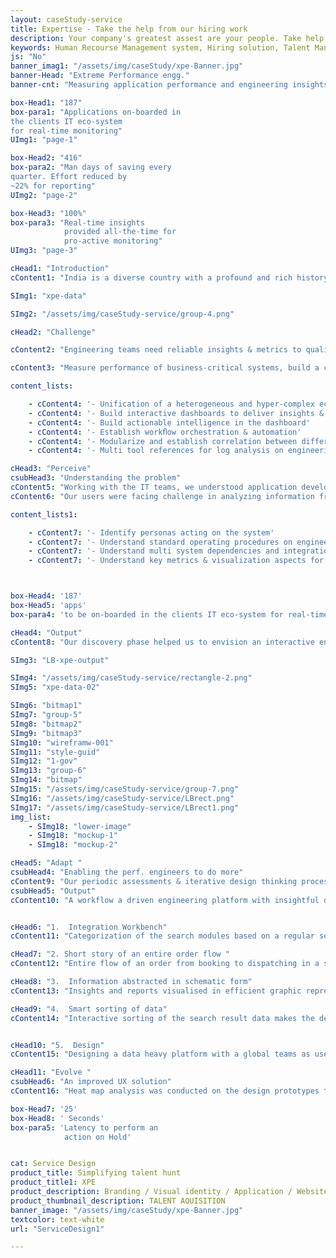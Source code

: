 ```yaml
---
layout: caseStudy-service
title: Expertise - Take the help from our hiring work
description: Your company's greatest assest are your people. Take help our hiring experts to recruit the best desired talents.
keywords: Human Recourse Management system, Hiring solution, Talent Management Software, Application Tracking System, AI-Enabled, Recruitment Management software, recruitment system, Talent CRM, HR Software, Bangalore, India
js: "No"
banner_imag1: "/assets/img/caseStudy/xpe-Banner.jpg"
banner-Head: "Extreme Performance engg."
banner-cnt: "Measuring application performance and engineering insights for production readiness"

box-Head1: "187"
box-para1: "Applications on-boarded in
the clients IT eco-system
for real-time monitoring"
UImg1: "page-1"

box-Head2: "416"
box-para2: "Man days of saving every
quarter. Effort reduced by
~22% for reporting"
UImg2: "page-2"

box-Head3: "100%"
box-para3: "Real-time insights
            provided all-the-time for
            pro-active monitoring"
UImg3: "page-3"

cHead1: "Introduction"
cContent1: "India is a diverse country with a profound and rich history. With centuries of invasion and trading with foreign people, India has now become a cultural boiling pot of the sight, sound and people. With the country ushering in the new century by being at the edge of business and technology, the culture aspect is still deep rooted in the people who embrace and celebrate festivals with vigor. "

SImg1: "xpe-data"

SImg2: "/assets/img/caseStudy-service/group-4.png"

cHead2: "Challenge"

cContent2: "Engineering teams need reliable insights & metrics to qualify and promote their enterprise applications into production system, enabling the business teams to run their daily operations."

cContent3: "Measure performance of business-critical systems, build a collaborative engineering platform for different teams to participate and validate production ready applications."

content_lists:

    - cContent4: '- Unification of a heterogeneous and hyper-complex eco-system'
    - cContent4: '- Build interactive dashboards to deliver insights & metrics'
    - cContent4: '- Build actionable intelligence in the dashboard'
    - cContent4: '- Establish workﬂow orchestration & automation'
    - cContent4: '- Modularize and establish correlation between different components'
    - cContent4: '- Multi tool references for log analysis on engineering performance'

cHead3: "Perceive"
csubHead3: "Understanding the problem"
cContent5: "Working with the IT teams, we understood application development is not the only activity the IT teams involve into. There are multiple supporting activities that need to get into the delivery process for promoting a production ready software."
cContent6: "Our users were facing challenge in analyzing information from multiple sources, they wanted a single reference for monitoring and measuring the application performance. We were challenged to deliver a simple actionable engineering dashboard to configure, run & validate the application for performance and stability. We had do the following"

content_lists1:

    - cContent7: '- Identify personas acting on the system'
    - cContent7: '- Understand standard operating procedures on engineering activities '
    - cContent7: '- Understand multi system dependencies and integration pain-points'
    - cContent7: '- Understand key metrics & visualization aspects for user friendliness'



box-Head4: '187'
box-Head5: 'apps'
box-para4: 'to be on-boarded in the clients IT eco-system for real-time monitoring'

cHead4: "Output"
cContent8: "Our discovery phase helped us to envision an interactive engineering platform and to orchestrate the product behavior for adoption by tech teams."

SImg3: "LB-xpe-output"

SImg4: "/assets/img/caseStudy-service/rectangle-2.png"
SImg5: "xpe-data-02"

SImg6: "bitmap1"
SImg7: "group-5"
SImg8: "bitmap2"
SImg9: "bitmap3"
SImg10: "wireframw-001"
SImg11: "style-guid"
SImg12: "1-gov"
SImg13: "group-6"
SImg14: "bitmap"
SImg15: "/assets/img/caseStudy-service/group-7.png"
SImg16: "/assets/img/caseStudy-service/LBrect.png"
SImg17: "/assets/img/caseStudy-service/LBrect1.png"
img_list:
    - SImg18: "lower-image"
    - SImg18: "mockup-1"
    - SImg18: "mockup-2"

cHead5: "Adapt "
csubHead4: "Enabling the perf. engineers to do more"
cContent9: "Our periodic assessments & iterative design thinking process equipped us to understand the engineering mind of the tech teams, we were able nail down the following scope and objectives"
csubHead5: "Output"
cContent10: "A workflow a driven engineering platform with insightful dashboard for measuring the application performance and stability."


cHead6: "1.  Integration Workbench"
cContent11: "Categorization of the search modules based on a regular search, Workflow search and Distress order search with a simple dropdown model. This categorization with the added smart multi-search capability makes finding an order a breeze."

cHead7: "2. Short story of an entire order flow "
cContent12: "Entire flow of an order from booking to dispatching in a slider tray format gave a clear insight on the order journey, to help order prediction. The ability to navigate to the hold and workflow actions from respective orders irrespective of single or tie order reduces the amount of clicks to remediate a hiccup on the flow."

cHead8: "3.  Information abstracted in schematic form"
cContent13: "Insights and reports visualised in efficient graphic representation. Viewing the data by region and country wise distribution helps the decision making faster for sales."

cHead9: "4.  Smart sorting of data"
cContent14: "Interactive sorting of the search result data makes the decision makers focus on actionable items rather than wasting time on horizontal scrolling across the 144 columns to perform an action. Smart grouping of filters based on user context decreased the latency to take an action on an issue from 50 sec to 23 sec."


cHead10: "5.  Design"
cContent15: "Designing a data heavy platform with a global teams as users come with a lot of restrictions. But the Adapt stage of our process along with the atomic design method helped us to come up with a design language that fits all."

cHead11: "Evolve "
csubHead6: "An improved UX solution"
cContent16: "Heat map analysis was conducted on the design prototypes to understand the success rate of the UX strategies we applied. Staying in touch and continuous engagement with the customers made the entire ideation and design flow seamless which resulted in a product which customer wanted and love."

box-Head7: '25'
box-Head8: ' Seconds'
box-para5: 'Latency to perform an 
            action on Hold'


cat: Service Design
product_title: Simplifying talent hunt
product_title1: XPE
product_description: Branding / Visual identity / Application / Website
product_thumbnail_description: TALENT AQUISITION
banner_image: "/assets/img/caseStudy/xpe-Banner.jpg"
textcolor: text-white
url: "ServiceDesign1"

---
```

